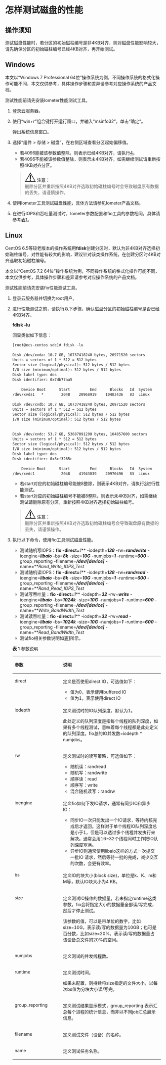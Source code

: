 # 怎样测试磁盘的性能<a name="dss_faq_016"></a>

## 操作须知<a name="section60025900"></a>

测试磁盘性能时，若分区的初始磁柱编号是非4KB对齐，则对磁盘性能影响较大，请先确保分区的初始磁柱编号已经4KB对齐，再开始测试。

## Windows<a name="section3362193"></a>

本文以“Windows 7 Professional 64位”操作系统为例，不同操作系统的格式化操作可能不同，本文仅供参考，具体操作步骤和差异请参考对应操作系统的产品文档。

测试性能前请先安装Iometer性能测试工具。

1.  登录云服务器。
2.  使用“win+r”组合键打开运行窗口，并输入“msinfo32”，单击“确定”。

    弹出系统信息窗口。

3.  选择“组件 \> 存储 \> 磁盘”，在右侧区域查看分区起始偏移值。

    -   若4096能被该参数值整除，则表示已经4KB对齐，请执行[4](#li4528119817198)。
    -   若4096不能被该参数值整除，则表示未4KB对齐，如需继续测试请重新按照4KB对齐分区。

    >![](public_sys-resources/icon-notice.gif) **注意：**   
    >删除分区并重新按照4KB对齐选取初始磁柱编号时会导致磁盘原有数据的丢失，请谨慎操作。  

4.  <a name="li4528119817198"></a>使用Iometer工具测试磁盘性能，具体方法请参见Iometer产品文档。
5.  在进行IOPS和吞吐量测试时，Iometer参数配置和fio工具的参数相同，具体请参考[表1](#table63534085152526)。

## Linux<a name="section30259737"></a>

CentOS 6.5等较老版本的操作系统用**fdisk**创建分区时，默认为非4KB对齐选择初始磁柱编号，对性能有较大的影响，建议针对该类操作系统，在创建分区时4KB对齐选取初始磁柱编号。

本文以“CentOS 7.2 64位”操作系统为例，不同操作系统的格式化操作可能不同，本文仅供参考，具体操作步骤和差异请参考对应操作系统的产品文档。

测试性能前请先安装fio性能测试工具。

1.  登录云服务器并切换为root用户。
2.  进行性能测试之前，请执行以下步骤，确认磁盘分区的初始磁柱编号是否已经4KB对齐。

    **fdisk -lu**

    回显类似如下信息：

    ```
    [root@ecs-centos sdc]# fdisk -lu 
     
    Disk /dev/xvda: 10.7 GB, 10737418240 bytes, 20971520 sectors 
    Units = sectors of 1 * 512 = 512 bytes 
    Sector size (logical/physical): 512 bytes / 512 bytes 
    I/O size (minimum/optimal): 512 bytes / 512 bytes 
    Disk label type: dos 
    Disk identifier: 0x7db77aa5 
     
        Device Boot      Start         End      Blocks   Id  System 
    /dev/xvda1   *        2048    20968919    10483436   83  Linux 
     
    Disk /dev/xvdb: 10.7 GB, 10737418240 bytes, 20971520 sectors 
    Units = sectors of 1 * 512 = 512 bytes 
    Sector size (logical/physical): 512 bytes / 512 bytes 
    I/O size (minimum/optimal): 512 bytes / 512 bytes 
     
     
    Disk /dev/xvdc: 53.7 GB, 53687091200 bytes, 104857600 sectors 
    Units = sectors of 1 * 512 = 512 bytes 
    Sector size (logical/physical): 512 bytes / 512 bytes 
    I/O size (minimum/optimal): 512 bytes / 512 bytes 
    Disk label type: dos 
    Disk identifier: 0x3cf3265c 
     
        Device Boot      Start         End      Blocks   Id  System 
    /dev/xvdc1            2048    41943039    20970496   83  Linux
    ```

    -   若start对应的初始磁柱编号能被8整除，则表示4KB对齐，请执行[3](#li6396882417230)进行性能测试。
    -   若start对应的初始磁柱编号不能被8整除，则表示未4KB对齐，如需继续测试请删除原有分区，重新按照4KB对齐选择初始磁柱编号。

    >![](public_sys-resources/icon-notice.gif) **注意：**   
    >删除分区并重新按照4KB对齐选取初始磁柱编号会导致磁盘原有数据的丢失，请谨慎操作。  

3.  <a name="li6396882417230"></a>执行以下命令，使用fio工具测试磁盘性能。

    -   测试随机写IOPS：**fio -direct=**_1_** -iodepth=**_128_** -rw=**_randwrite_** -ioengine=**_libaio_** -bs=**_8k_** -size=**_10G_** -numjobs=**_1_** -runtime=**_600_** -group\_reporting -filename=**_/dev/\[device\]_** -name=**_Rand\_Write\_IOPS\_Test_
    -   测试随机读IOPS：**fio -direct=**_1_** -iodepth=**_128_** -rw=**_randread_** -ioengine=**_libaio_** -bs=**_8k_** -size=**_10G_** -numjobs=**_1_** -runtime=**_600_** -group\_reporting -filename=**_/dev/\[device\]_** -name=**_Rand\_Read\_IOPS\_Test_
    -   测试写吞吐量：**fio -direct=**_1_** -iodepth=**_32_** -rw=**_write_** -ioengine=**_libaio_** -bs=**_1024k_** -size=**_10G_** -numjobs=**_1_** -runtime=**_600_** -group\_reporting -filename=**_/dev/\[device\]_** -name=**_Write\_BandWidth\_Test_
    -   测试读吞吐量：**fio -direct=**_1_** -iodepth=**_32_** -rw=**_read_** -ioengine=**_libaio_** -bs=**_1024k_** -size=**_10G_** -numjobs=**_1_** -runtime=**_600_** -group\_reporting -filename=**_/dev/\[device\]_** -name=**_Read\_BandWidth\_Test_
    -   测试fio相关参数说明如[表1](#table63534085152526)所示。

    **表 1**  参数说明

    <a name="table63534085152526"></a>
    <table><thead align="left"><tr id="zh-cn_topic_0077859679_row4414831214521"><th class="cellrowborder" valign="top" width="32.519999999999996%" id="mcps1.2.3.1.1"><p id="zh-cn_topic_0077859679_p22057060214521"><a name="zh-cn_topic_0077859679_p22057060214521"></a><a name="zh-cn_topic_0077859679_p22057060214521"></a>参数</p>
    </th>
    <th class="cellrowborder" valign="top" width="67.47999999999999%" id="mcps1.2.3.1.2"><p id="zh-cn_topic_0077859679_p40578803214521"><a name="zh-cn_topic_0077859679_p40578803214521"></a><a name="zh-cn_topic_0077859679_p40578803214521"></a>说明</p>
    </th>
    </tr>
    </thead>
    <tbody><tr id="zh-cn_topic_0077859679_row54047638214521"><td class="cellrowborder" valign="top" width="32.519999999999996%" headers="mcps1.2.3.1.1 "><p id="zh-cn_topic_0077859679_p15782557214521"><a name="zh-cn_topic_0077859679_p15782557214521"></a><a name="zh-cn_topic_0077859679_p15782557214521"></a>direct</p>
    </td>
    <td class="cellrowborder" valign="top" width="67.47999999999999%" headers="mcps1.2.3.1.2 "><p id="zh-cn_topic_0077859679_p5451337016513"><a name="zh-cn_topic_0077859679_p5451337016513"></a><a name="zh-cn_topic_0077859679_p5451337016513"></a><span>定义是否使用</span><span>direct IO，可选值如下</span><span>：</span></p>
    <a name="zh-cn_topic_0077859679_ul3401391516524"></a><a name="zh-cn_topic_0077859679_ul3401391516524"></a><ul id="zh-cn_topic_0077859679_ul3401391516524"><li><span>值为</span><span>0</span><span>，表示使用</span><span>buffered IO</span></li><li><span>值为</span><span>1</span><span>，表示使用</span><span>direct IO</span></li></ul>
    </td>
    </tr>
    <tr id="zh-cn_topic_0077859679_row29868595214521"><td class="cellrowborder" valign="top" width="32.519999999999996%" headers="mcps1.2.3.1.1 "><p id="zh-cn_topic_0077859679_p3437106214521"><a name="zh-cn_topic_0077859679_p3437106214521"></a><a name="zh-cn_topic_0077859679_p3437106214521"></a>iodepth</p>
    </td>
    <td class="cellrowborder" valign="top" width="67.47999999999999%" headers="mcps1.2.3.1.2 "><p id="zh-cn_topic_0077859679_p9970158214521"><a name="zh-cn_topic_0077859679_p9970158214521"></a><a name="zh-cn_topic_0077859679_p9970158214521"></a>定义测试时的IO队列深度，默认为1。</p>
    <p id="zh-cn_topic_0077859679_p22622558214521"><a name="zh-cn_topic_0077859679_p22622558214521"></a><a name="zh-cn_topic_0077859679_p22622558214521"></a>此处定义的队列深度是指每个线程的队列深度，如果有多个线程测试，意味着每个线程都是此处定义的队列深度。fio总的IO并发数=iodepth * numjobs。</p>
    </td>
    </tr>
    <tr id="zh-cn_topic_0077859679_row2276430214521"><td class="cellrowborder" valign="top" width="32.519999999999996%" headers="mcps1.2.3.1.1 "><p id="zh-cn_topic_0077859679_p50173114214521"><a name="zh-cn_topic_0077859679_p50173114214521"></a><a name="zh-cn_topic_0077859679_p50173114214521"></a>rw</p>
    </td>
    <td class="cellrowborder" valign="top" width="67.47999999999999%" headers="mcps1.2.3.1.2 "><p id="zh-cn_topic_0077859679_p40360713155050"><a name="zh-cn_topic_0077859679_p40360713155050"></a><a name="zh-cn_topic_0077859679_p40360713155050"></a>定义测试时的读写策略，可选值如下：</p>
    <a name="zh-cn_topic_0077859679_ul45291540214746"></a><a name="zh-cn_topic_0077859679_ul45291540214746"></a><ul id="zh-cn_topic_0077859679_ul45291540214746"><li>随机读：randread</li><li>随机写：randwrite</li><li>顺序读：read</li><li>顺序写：write</li><li>混合随机读写：randrw</li></ul>
    </td>
    </tr>
    <tr id="zh-cn_topic_0077859679_row1869819214521"><td class="cellrowborder" valign="top" width="32.519999999999996%" headers="mcps1.2.3.1.1 "><p id="zh-cn_topic_0077859679_p17237670214521"><a name="zh-cn_topic_0077859679_p17237670214521"></a><a name="zh-cn_topic_0077859679_p17237670214521"></a>ioengine</p>
    </td>
    <td class="cellrowborder" valign="top" width="67.47999999999999%" headers="mcps1.2.3.1.2 "><p id="zh-cn_topic_0077859679_p4752022316815"><a name="zh-cn_topic_0077859679_p4752022316815"></a><a name="zh-cn_topic_0077859679_p4752022316815"></a>定义fio如何下发IO请求，通常有同步IO和异步IO：</p>
    <a name="zh-cn_topic_0077859679_ul16159002214657"></a><a name="zh-cn_topic_0077859679_ul16159002214657"></a><ul id="zh-cn_topic_0077859679_ul16159002214657"><li>同步IO一次只能发出一个IO请求，等待内核完成后才返回。这样对于单个线程IO队列深度总是小于1，但是可以透过多个线程并发执行来解决。通常会用16~32个线程同时工作把IO队列深度塞满。</li><li>异步IO则通常使用libaio这样的方式一次提交一批IO 请求，然后等待一批的完成，减少交互的次数，会更有效率。</li></ul>
    </td>
    </tr>
    <tr id="zh-cn_topic_0077859679_row16904330214521"><td class="cellrowborder" valign="top" width="32.519999999999996%" headers="mcps1.2.3.1.1 "><p id="zh-cn_topic_0077859679_p27073485214521"><a name="zh-cn_topic_0077859679_p27073485214521"></a><a name="zh-cn_topic_0077859679_p27073485214521"></a>bs</p>
    </td>
    <td class="cellrowborder" valign="top" width="67.47999999999999%" headers="mcps1.2.3.1.2 "><p id="zh-cn_topic_0077859679_p4758796116847"><a name="zh-cn_topic_0077859679_p4758796116847"></a><a name="zh-cn_topic_0077859679_p4758796116847"></a>定义IO的块大小(block size)，单位是k、K、m和M等，默认IO块大小为4 KB。</p>
    </td>
    </tr>
    <tr id="zh-cn_topic_0077859679_row6564983214521"><td class="cellrowborder" valign="top" width="32.519999999999996%" headers="mcps1.2.3.1.1 "><p id="zh-cn_topic_0077859679_p62001596214521"><a name="zh-cn_topic_0077859679_p62001596214521"></a><a name="zh-cn_topic_0077859679_p62001596214521"></a>size</p>
    </td>
    <td class="cellrowborder" valign="top" width="67.47999999999999%" headers="mcps1.2.3.1.2 "><p id="zh-cn_topic_0077859679_p19462547161046"><a name="zh-cn_topic_0077859679_p19462547161046"></a><a name="zh-cn_topic_0077859679_p19462547161046"></a>定义测试IO操作的数据量，若未指定runtime这类参数，fio会将指定大小的数据量全部读/写完成，然后才停止测试。</p>
    <p id="zh-cn_topic_0077859679_p56073394214521"><a name="zh-cn_topic_0077859679_p56073394214521"></a><a name="zh-cn_topic_0077859679_p56073394214521"></a>该参数的值，可以是带单位的数字，比如size=10G，表示读/写的数据量为10GB；也可是百分数，比如size=20%，表示读/写的数据量占该设备总文件的20%的空间。</p>
    </td>
    </tr>
    <tr id="zh-cn_topic_0077859679_row34898503214521"><td class="cellrowborder" valign="top" width="32.519999999999996%" headers="mcps1.2.3.1.1 "><p id="zh-cn_topic_0077859679_p8206472214521"><a name="zh-cn_topic_0077859679_p8206472214521"></a><a name="zh-cn_topic_0077859679_p8206472214521"></a>numjobs</p>
    </td>
    <td class="cellrowborder" valign="top" width="67.47999999999999%" headers="mcps1.2.3.1.2 "><p id="zh-cn_topic_0077859679_p60744527214521"><a name="zh-cn_topic_0077859679_p60744527214521"></a><a name="zh-cn_topic_0077859679_p60744527214521"></a>定义测试的并发线程数。</p>
    </td>
    </tr>
    <tr id="zh-cn_topic_0077859679_row9829831214521"><td class="cellrowborder" valign="top" width="32.519999999999996%" headers="mcps1.2.3.1.1 "><p id="zh-cn_topic_0077859679_p58018831214521"><a name="zh-cn_topic_0077859679_p58018831214521"></a><a name="zh-cn_topic_0077859679_p58018831214521"></a>runtime</p>
    </td>
    <td class="cellrowborder" valign="top" width="67.47999999999999%" headers="mcps1.2.3.1.2 "><p id="zh-cn_topic_0077859679_p6021866155247"><a name="zh-cn_topic_0077859679_p6021866155247"></a><a name="zh-cn_topic_0077859679_p6021866155247"></a>定义测试时间。</p>
    <p id="zh-cn_topic_0077859679_p1904847214521"><a name="zh-cn_topic_0077859679_p1904847214521"></a><a name="zh-cn_topic_0077859679_p1904847214521"></a>如果未配置，则持续将size指定的文件大小，以每次bs值为分块大小读/写完。</p>
    </td>
    </tr>
    <tr id="zh-cn_topic_0077859679_row17143628214521"><td class="cellrowborder" valign="top" width="32.519999999999996%" headers="mcps1.2.3.1.1 "><p id="zh-cn_topic_0077859679_p46456628214521"><a name="zh-cn_topic_0077859679_p46456628214521"></a><a name="zh-cn_topic_0077859679_p46456628214521"></a>group_reporting</p>
    </td>
    <td class="cellrowborder" valign="top" width="67.47999999999999%" headers="mcps1.2.3.1.2 "><p id="zh-cn_topic_0077859679_p4890537214521"><a name="zh-cn_topic_0077859679_p4890537214521"></a><a name="zh-cn_topic_0077859679_p4890537214521"></a>定义测试结果显示模式，group_reporting 表示汇总每个进程的统计信息，而非以不同job汇总展示信息。</p>
    </td>
    </tr>
    <tr id="zh-cn_topic_0077859679_row44014835214521"><td class="cellrowborder" valign="top" width="32.519999999999996%" headers="mcps1.2.3.1.1 "><p id="zh-cn_topic_0077859679_p8431910214521"><a name="zh-cn_topic_0077859679_p8431910214521"></a><a name="zh-cn_topic_0077859679_p8431910214521"></a>filename</p>
    </td>
    <td class="cellrowborder" valign="top" width="67.47999999999999%" headers="mcps1.2.3.1.2 "><p id="zh-cn_topic_0077859679_p11896089214521"><a name="zh-cn_topic_0077859679_p11896089214521"></a><a name="zh-cn_topic_0077859679_p11896089214521"></a>定义测试文件（设备）的名称。</p>
    </td>
    </tr>
    <tr id="zh-cn_topic_0077859679_row39955938214521"><td class="cellrowborder" valign="top" width="32.519999999999996%" headers="mcps1.2.3.1.1 "><p id="zh-cn_topic_0077859679_p15205528214521"><a name="zh-cn_topic_0077859679_p15205528214521"></a><a name="zh-cn_topic_0077859679_p15205528214521"></a>name</p>
    </td>
    <td class="cellrowborder" valign="top" width="67.47999999999999%" headers="mcps1.2.3.1.2 "><p id="zh-cn_topic_0077859679_p23688292214521"><a name="zh-cn_topic_0077859679_p23688292214521"></a><a name="zh-cn_topic_0077859679_p23688292214521"></a>定义测试任务名称。</p>
    </td>
    </tr>
    </tbody>
    </table>



